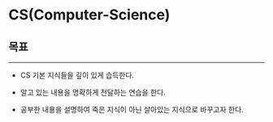 # CS(Computer-Science)

## 목표
<hr/>

- CS 기본 지식들을 깊이 있게 습득한다.

- 알고 있는 내용을 명확하게 전달하는 연습을 한다.

- 공부한 내용을 설명하여 죽은 지식이 아닌 살아있는 지식으로 바꾸고자 한다.